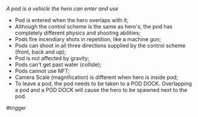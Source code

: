 *A pod is a vehicle the hero can enter and use*

- Pod is entered when the hero overlaps with it;
- Although the control scheme is the same as hero's, the pod has completely different physics and shooting abilities;
- Pods fire incendiary shots in repetition, like a machine gun;
- Pods can shoot in all three directions supplied by the control scheme (front, back and up);
- Pod is not affected by gravity;
- Pods can't get past water (collide);
- Pods cannot use NFT;
- Camera Scale (magnification) is different when hero is inside pod;
- To leave a pod, the pod needs to be taken to a POD DOCK. Overlapping a pod and a POD DOCK will cause the hero to be spawned next to the pod.

#trigger
